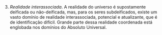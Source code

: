 3. *Realidade interassociada*. A realidade do universo é supostamente deificada ou não-deificada, mas, para os seres subdeificados, existe um vasto domínio de realidade interassociada, potencial e atualizante, que é de identificação difícil. Grande parte dessa realidade coordenada está englobada nos domínios do Absoluto Universal.